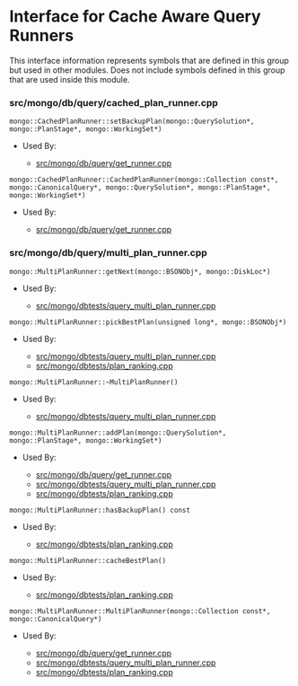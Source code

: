 
# Interface for Cache Aware Query Runners
This interface information represents symbols that are defined in this group but used in other modules.  Does not include symbols defined in this group that are used inside this module.

### src/mongo/db/query/cached\_plan\_runner.cpp

<div></div>

    mongo::CachedPlanRunner::setBackupPlan(mongo::QuerySolution*, mongo::PlanStage*, mongo::WorkingSet*)

- Used By:

    - [src/mongo/db/query/get\_runner.cpp](../../../../core\_query\_system/query\_planner)

<div></div>

    mongo::CachedPlanRunner::CachedPlanRunner(mongo::Collection const*, mongo::CanonicalQuery*, mongo::QuerySolution*, mongo::PlanStage*, mongo::WorkingSet*)

- Used By:

    - [src/mongo/db/query/get\_runner.cpp](../../../../core\_query\_system/query\_planner)

### src/mongo/db/query/multi\_plan\_runner.cpp

<div></div>

    mongo::MultiPlanRunner::getNext(mongo::BSONObj*, mongo::DiskLoc*)

- Used By:

    - [src/mongo/dbtests/query\_multi\_plan\_runner.cpp](../../../../tests/unit\_tests)

<div></div>

    mongo::MultiPlanRunner::pickBestPlan(unsigned long*, mongo::BSONObj*)

- Used By:

    - [src/mongo/dbtests/query\_multi\_plan\_runner.cpp](../../../../tests/unit\_tests)
    - [src/mongo/dbtests/plan\_ranking.cpp](../../../../tests/unit\_tests)

<div></div>

    mongo::MultiPlanRunner::~MultiPlanRunner()

- Used By:

    - [src/mongo/dbtests/query\_multi\_plan\_runner.cpp](../../../../tests/unit\_tests)

<div></div>

    mongo::MultiPlanRunner::addPlan(mongo::QuerySolution*, mongo::PlanStage*, mongo::WorkingSet*)

- Used By:

    - [src/mongo/db/query/get\_runner.cpp](../../../../core\_query\_system/query\_planner)
    - [src/mongo/dbtests/query\_multi\_plan\_runner.cpp](../../../../tests/unit\_tests)
    - [src/mongo/dbtests/plan\_ranking.cpp](../../../../tests/unit\_tests)

<div></div>

    mongo::MultiPlanRunner::hasBackupPlan() const

- Used By:

    - [src/mongo/dbtests/plan\_ranking.cpp](../../../../tests/unit\_tests)

<div></div>

    mongo::MultiPlanRunner::cacheBestPlan()

- Used By:

    - [src/mongo/dbtests/plan\_ranking.cpp](../../../../tests/unit\_tests)

<div></div>

    mongo::MultiPlanRunner::MultiPlanRunner(mongo::Collection const*, mongo::CanonicalQuery*)

- Used By:

    - [src/mongo/db/query/get\_runner.cpp](../../../../core\_query\_system/query\_planner)
    - [src/mongo/dbtests/query\_multi\_plan\_runner.cpp](../../../../tests/unit\_tests)
    - [src/mongo/dbtests/plan\_ranking.cpp](../../../../tests/unit\_tests)
